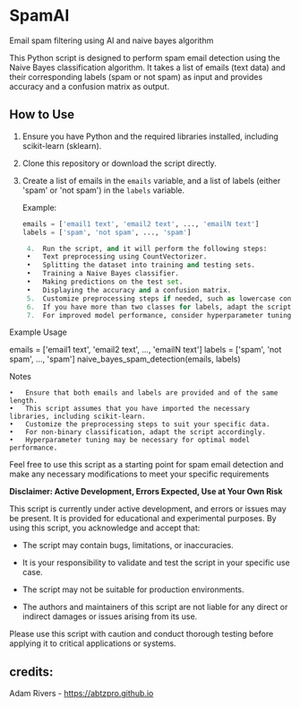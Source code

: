 # SpamAI
Email spam filtering using AI and naive bayes algorithm

This Python script is designed to perform spam email detection using the Naive Bayes classification algorithm. It takes a list of emails (text data) and their corresponding labels (spam or not spam) as input and provides accuracy and a confusion matrix as output.

## How to Use

1. Ensure you have Python and the required libraries installed, including scikit-learn (sklearn).

2. Clone this repository or download the script directly.

3. Create a list of emails in the `emails` variable, and a list of labels (either 'spam' or 'not spam') in the `labels` variable.

   Example:
   ```python
   emails = ['email1 text', 'email2 text', ..., 'emailN text']
   labels = ['spam', 'not spam', ..., 'spam']

	4.	Run the script, and it will perform the following steps:
	•	Text preprocessing using CountVectorizer.
	•	Splitting the dataset into training and testing sets.
	•	Training a Naive Bayes classifier.
	•	Making predictions on the test set.
	•	Displaying the accuracy and a confusion matrix.
	5.	Customize preprocessing steps if needed, such as lowercase conversion or special character removal.
	6.	If you have more than two classes for labels, adapt the script accordingly.
	7.	For improved model performance, consider hyperparameter tuning.

Example Usage

emails = ['email1 text', 'email2 text', ..., 'emailN text']
labels = ['spam', 'not spam', ..., 'spam']
naive_bayes_spam_detection(emails, labels)

Notes

	•	Ensure that both emails and labels are provided and of the same length.
	•	This script assumes that you have imported the necessary libraries, including scikit-learn.
	•	Customize the preprocessing steps to suit your specific data.
	•	For non-binary classification, adapt the script accordingly.
	•	Hyperparameter tuning may be necessary for optimal model performance.

Feel free to use this script as a starting point for spam email detection and make any necessary modifications to meet your specific requirements

**Disclaimer: Active Development, Errors Expected, Use at Your Own Risk**

This script is currently under active development, and errors or issues may be present. It is provided for educational and experimental purposes. By using this script, you acknowledge and accept that:

- The script may contain bugs, limitations, or inaccuracies.

- It is your responsibility to validate and test the script in your specific use case.

- The script may not be suitable for production environments.

- The authors and maintainers of this script are not liable for any direct or indirect damages or issues arising from its use.

Please use this script with caution and conduct thorough testing before applying it to critical applications or systems.

## credits:
Adam Rivers - https://abtzpro.github.io
